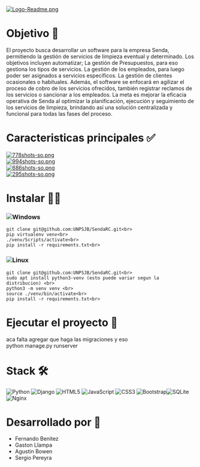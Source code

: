 [![Logo-Readme.png](https://i.postimg.cc/HWZ4x8QX/Logo-Readme.png)](https://postimg.cc/WtZJY3Y1)

# Objetivo 📄
El proyecto busca desarrollar un software para la empresa Senda, permitiendo la gestión de servicios de limpieza eventual y determinado. Los objetivos incluyen automatizar; La gestión de Presupuestos, para eso gestiona los tipos de servicios. La gestión de los empleados, para luego poder ser asignados a servicios específicos. La gestión de clientes ocasionales o habituales. Además, el software se enfocará en agilizar el proceso de cobro de los servicios ofrecidos, también registrar reclamos de los servicios o sancionar a los empleados. La meta es mejorar la eficacia operativa de Senda al optimizar la planificación, ejecución y seguimiento de los servicios de limpieza, brindando así una solución centralizada y funcional para todas las fases del proceso.

# Caracteristicas principales ✅
[![778shots-so.png](https://i.postimg.cc/DZ4qbJ49/778shots-so.png)](https://postimg.cc/sQyBk2cm) <br>
[![994shots-so.png](https://i.postimg.cc/qqf2cJ8z/994shots-so.png)](https://postimg.cc/7GVCwytk) <br>
[![686shots-so.png](https://i.postimg.cc/MZR76BSR/686shots-so.png)](https://postimg.cc/hhDzMfhP) <br>
[![295shots-so.png](https://i.postimg.cc/MKm1R8Xp/295shots-so.png)](https://postimg.cc/WhtDLCMB) <br>

# Instalar 🧑‍💻
### ![Windows](https://img.shields.io/badge/Windows-0078D6?style=for-the-badge&logo=windows&logoColor=white)
~~~
git clone git@github.com:UNPSJB/SendaRC.git<br>
pip virtualenv venv<br>
./venv/Scripts/activate<br>
pip install -r requirements.txt<br>
~~~

### ![Linux](https://img.shields.io/badge/Linux-FCC624?style=for-the-badge&logo=linux&logoColor=black)
~~~
git clone git@github.com:UNPSJB/SendaRC.git<br>
sudo apt install python3-venv (esto puede variar segun la distribucion) <br>
python3 -m venv venv <br>
source ./venv/bin/activate<br>
pip install -r requirements.txt<br>
~~~

# Ejecutar el proyecto 🏃
aca falta agregar que haga las migraciones y eso<br>
python manage.py runserver<br>

# Stack 🛠️ 
![Python](https://img.shields.io/badge/python-3670A0?style=for-the-badge&logo=python&logoColor=ffdd54) ![Django](https://img.shields.io/badge/django-%23092E20.svg?style=for-the-badge&logo=django&logoColor=white) ![HTML5](https://img.shields.io/badge/html5-%23E34F26.svg?style=for-the-badge&logo=html5&logoColor=white) ![JavaScript](https://img.shields.io/badge/javascript-%23323330.svg?style=for-the-badge&logo=javascript&logoColor=%23F7DF1E) ![CSS3](https://img.shields.io/badge/css3-%231572B6.svg?style=for-the-badge&logo=css3&logoColor=white) ![Bootstrap](https://img.shields.io/badge/bootstrap-%238511FA.svg?style=for-the-badge&logo=bootstrap&logoColor=white)![SQLite](https://img.shields.io/badge/sqlite-%2307405e.svg?style=for-the-badge&logo=sqlite&logoColor=white) ![Nginx](https://img.shields.io/badge/nginx-%23009639.svg?style=for-the-badge&logo=nginx&logoColor=white)

# Desarrollado por 🗿
- Fernando Benitez<br>
- Gaston Llampa<br>
- Agustin Bowen<br> 
- Sergio Pereyra<br> 

